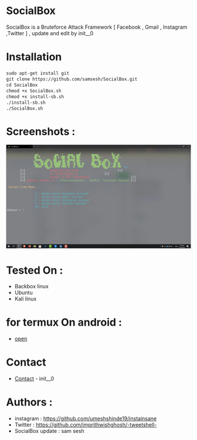 # SocialBox
SocialBox is a Bruteforce Attack Framework [ Facebook , Gmail , Instagram ,Twitter ] , update and edit by init__0
# Installation
```
sudo apt-get install git
git clone https://github.com/samsesh/SocialBox.git
cd SocialBox
chmod +x SocialBox.sh
chmod +x install-sb.sh
./install-sb.sh
./SocialBox.sh
```
# Screenshots :
![Test Image 8](./Screenshots/sb.png)
# Tested On :
* Backbox linux
* Ubuntu 
* Kali linux
# for termux On android :
* [open](https://github.com/samsesh/SocialBox-Termux)
# Contact
* [Contact](https://twitter.com/init__0) - init__0
# Authors :

* instagram : https://github.com/umeshshinde19/instainsane
* Twitter   : https://github.com/imprithwishghosh/-tweetshell-
* SocialBox update : sam sesh
